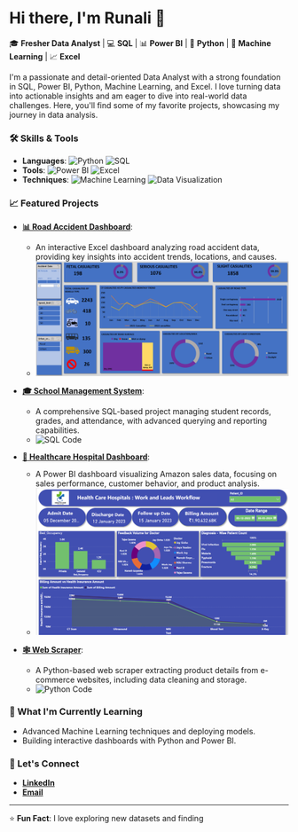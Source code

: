 # Hi there, I'm Runali 👋

🎓 **Fresher Data Analyst** | 💻 **SQL** | 📊 **Power BI** | 🐍 **Python** | 🤖 **Machine Learning** | 📈 **Excel**

I'm a passionate and detail-oriented Data Analyst with a strong foundation in SQL, Power BI, Python, Machine Learning, and Excel. I love turning data into actionable insights and am eager to dive into real-world data challenges. Here, you'll find some of my favorite projects, showcasing my journey in data analysis.

### 🛠️ Skills & Tools
- **Languages**: ![Python](https://img.shields.io/badge/Python-3.8-blue) ![SQL](https://img.shields.io/badge/SQL-Intermediate-yellow)
- **Tools**: ![Power BI](https://img.shields.io/badge/Power_BI-Data_Visualization-orange) ![Excel](https://img.shields.io/badge/Excel-Data_Analysis-green)
- **Techniques**: ![Machine Learning](https://img.shields.io/badge/Machine_Learning-Beginner-lightgrey) ![Data Visualization](https://img.shields.io/badge/Data_Visualization-Intermediate-brightgreen)

### 📈 Featured Projects

- **[📊 Road Accident Dashboard](https://github.com/Runali-Bawaskar/Excel-Projects/tree/main/Road%20Accident%20Dashboard)**: 
  - An interactive Excel dashboard analyzing road accident data, providing key insights into accident trends, locations, and causes.
  - ![Dashboard Preview](https://github.com/Runali-Bawaskar/Excel-Projects/blob/main/Road%20Accident%20Dashboard/Dashboard%20preview.png)

- **[🎓 School Management System](#)**: 
  - A comprehensive SQL-based project managing student records, grades, and attendance, with advanced querying and reporting capabilities.
  - ![SQL Code](https://via.placeholder.com/600x400.png?text=SQL+Code+Snippet)

- **[🛒 Healthcare Hospital Dashboard](https://github.com/Runali-Bawaskar/PowerBI-Projects/tree/main/Healthcare%20Hospital)**: 
  - A Power BI dashboard visualizing Amazon sales data, focusing on sales performance, customer behavior, and product analysis.
  - ![Power BI Preview](https://github.com/Runali-Bawaskar/PowerBI-Projects/blob/main/Healthcare%20Hospital/Dashboard%20Preview.png)

- **[🕸️ Web Scraper](#)**: 
  - A Python-based web scraper extracting product details from e-commerce websites, including data cleaning and storage.
  - ![Python Code](https://via.placeholder.com/600x400.png?text=Python+Code+Snippet)

### 🌱 What I'm Currently Learning
- Advanced Machine Learning techniques and deploying models.
- Building interactive dashboards with Python and Power BI.

### 💬 Let's Connect
- **[LinkedIn](#)**
- **[Email](#)**

---

⭐️ **Fun Fact**: I love exploring new datasets and finding
